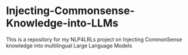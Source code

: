 # Injecting-Commonsense-Knowledge-into-LLMs
This is a repository for my NLP4LRLs project on Injecting CommonSense knowledge into multilingual Large Language Models
